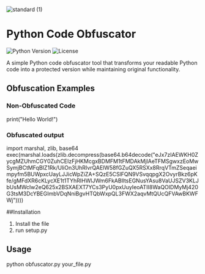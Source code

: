 ![standard (1)](https://github.com/user-attachments/assets/63307f3d-b158-4a7c-a11f-9e97b8318c98)

# Python Code Obfuscator

![Python Version](https://img.shields.io/badge/python-3.6+-blue.svg)
![License](https://img.shields.io/badge/license-MIT-red)

A simple Python code obfuscator tool that transforms your readable Python code into a protected version while maintaining original functionality.


## Obfuscation Examples

### Non-Obfuscated Code
print("Hello World!")

### Obfuscated output
import marshal, zlib, base64
exec(marshal.loads(zlib.decompress(base64.b64decode("eJx7zIAEWKH0ZycgMZUhmCGY0ZuhCEIzFjHKMcgxBDMFM1tFMDAkMjIAeTFMSgwxzEoMwSymjBCtMFqBIZ1Rk/UliOn3UhRIvrQAElW58fGZuQX5RSXx8RrqVTmZSeqaeimpyfm5BUWpxcUayLJJicWpZiZA+SQzE5CSlFQN9VSvqqpgX2OvyrBkz6pKfe/gMFdXR6cKLycXE1t1TYhRIHWlJWm6FkABlltsEGNusYAsu8VaUJSZV3KLJbUsMWclw2eQ625x2BSXAEXT7YCs3PyU0pxUuyIeoATII8WaQOIDMyMj420G3tsM3DcYBEGImbVDqNniBgvHTQbWxpQL3FWX2aqvMtQUcQFVAwBKWFWj"))))

##Installation
1. Install the file
2. run setup.py

## Usage
python obfuscator.py your_file.py

